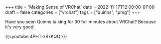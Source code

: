 +++
title = 'Making Sense of VRChat'
date = 2022-11-17T12:00:00-07:00
draft = false
categories = ["vrchat"]
tags = ["quinns", "pmg"]
+++

Have you seen Quinns talking for 30 full minutes about VRChat? Because it's very good.

{{<youtube 4PHT-zBxKQQ>}}
